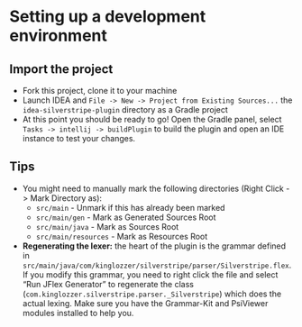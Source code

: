 # Setting up a development environment

## Import the project
* Fork this project, clone it to your machine
* Launch IDEA and `File -> New -> Project from Existing Sources...` the `idea-silverstripe-plugin` directory as a Gradle project
* At this point you should be ready to go! Open the Gradle panel, select `Tasks -> intellij -> buildPlugin` to build the plugin and open an IDE instance to test your changes.

## Tips
* You might need to manually mark the following directories (Right Click -> Mark Directory as):
  * `src/main` - Unmark if this has already been marked
  * `src/main/gen` - Mark as Generated Sources Root
  * `src/main/java` - Mark as Sources Root
  * `src/main/resources` - Mark as Resources Root
* **Regenerating the lexer:** the heart of the plugin is the grammar defined in `src/main/java/com/kinglozzer/silverstripe/parser/Silverstripe.flex`.  If you modify this grammar, you need to right click the file and select “Run JFlex Generator” to regenerate the class (`com.kinglozzer.silverstripe.parser._Silverstripe`) which does the actual lexing. Make sure you have the Grammar-Kit and PsiViewer modules installed to help you.
